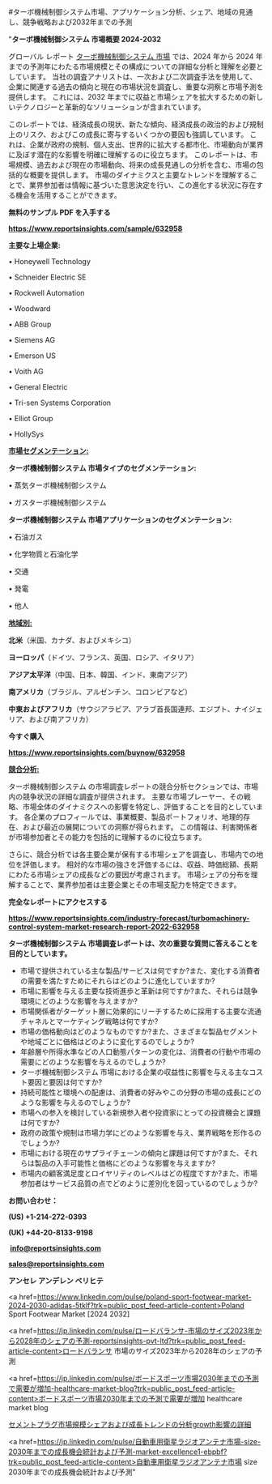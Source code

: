 #ターボ機械制御システム市場、アプリケーション分析、シェア、地域の見通し、競争戦略および2032年までの予測

"<strong>ターボ機械制御システム 市場概要 2024-2032</strong>

グローバル レポート <a href=https://www.reportsinsights.com/sample/632958>ターボ機械制御システム 市場</a> では、2024 年から 2024 年までの予測年にわたる市場規模とその構成についての詳細な分析と理解を必要としています。 当社の調査アナリストは、一次および二次調査手法を使用して、企業に関連する過去の傾向と現在の市場状況を調査し、重要な洞察と市場予測を提供します。 これには、2032 年までに収益と市場シェアを拡大​​するための新しいテクノロジーと革新的なソリューションが含まれています。

このレポートでは、経済成長の現状、新たな傾向、経済成長の政治的および規制上のリスク、およびこの成長に寄与するいくつかの要因も強調しています。 これは、企業が政府の規制、個人支出、世界的に拡大する都市化、市場動向が業界に及ぼす潜在的な影響を明確に理解するのに役立ちます。 このレポートは、市場規模、過去および現在の市場動向、将来の成長見通しの分析を含む、市場の包括的な概要を提供します。 市場のダイナミクスと主要なトレンドを理解することで、業界参加者は情報に基づいた意思決定を行い、この進化する状況に存在する機会を活用することができます。

<strong><b>無料のサンプル PDF を入手する</b></strong>

<a href=https://www.reportsinsights.com/sample/632958><strong><u>https://www.reportsinsights.com/sample/632958</u></strong></a>

<strong>主要な上場企業:</strong>

• Honeywell Technology

• Schneider Electric SE

• Rockwell Automation

• Woodward

• ABB Group

• Siemens AG

• Emerson US

• Voith AG

• General Electric

• Tri-sen Systems Corporation

• Elliot Group

• HollySys

<strong><u>市場セグメンテーション</u></strong><strong><u>:</u></strong>

<strong>ターボ機械制御システム 市場タイプのセグメンテーション:</strong>

• 蒸気ターボ機械制御システム

• ガスターボ機械制御システム

<strong>ターボ機械制御システム 市場アプリケーションのセグメンテーション:</strong>

• 石油ガス

• 化学物質と石油化学

• 交通

• 発電

• 他人

<strong><u>地域別</u></strong><strong><u>:</u></strong>

<strong>北米</strong>（米国、カナダ、およびメキシコ）

<strong>ヨーロッパ</strong>（ドイツ、フランス、英国、ロシア、イタリア）

<strong>アジア太平洋</strong>（中国、日本、韓国、インド、東南アジア）

<strong>南アメリカ</strong>（ブラジル、アルゼンチン、コロンビアなど）

<strong>中東およびアフリカ</strong>（サウジアラビア、アラブ首長国連邦、エジプト、ナイジェリア、および南アフリカ）

<strong>今すぐ購入</strong>

<a href=https://www.reportsinsights.com/buynow/632958><strong><u>https://www.reportsinsights.com/buynow/632958</u></strong></a>

<strong><u>競合分析:</u></strong>

ターボ機械制御システム の市場調査レポートの競合分析セクションでは、市場内の競争状況の詳細な調査が提供されます。 主要な市場プレーヤー、その戦略、市場全体のダイナミクスへの影響を特定し、評価することを目的としています。 各企業のプロフィールでは、事業概要、製品ポートフォリオ、地理的存在、および最近の展開についての洞察が得られます。 この情報は、利害関係者が市場参加者とその能力を包括的に理解するのに役立ちます。

さらに、競合分析では各主要企業が保有する市場シェアを調査し、市場内での地位を評価します。 相対的な市場の強さを評価するには、収益、時価総額、長期にわたる市場シェアの成長などの要因が考慮されます。 市場シェアの分布を理解することで、業界参加者は主要企業とその市場支配力を特定できます。

<strong>完全なレポートにアクセスする</strong>

<a href=https://www.reportsinsights.com/industry-forecast/turbomachinery-control-system-market-research-report-2022-632958><strong><u><b>https://www.reportsinsights.com/industry-forecast/turbomachinery-control-system-market-research-report-2022-632958</b></u></strong></a>

<strong><b>ターボ機械制御システム 市場調査レポートは、次の重要な質問に答えることを目的としています。</b></strong>
<ul>
  <li>市場で提供されている主な製品/サービスは何ですか?また、変化する消費者の需要を満たすためにそれらはどのように進化していますか?</li>
  <li>市場に影響を与える主要な技術進歩と革新は何ですか?また、それらは競争環境にどのような影響を与えますか?</li>
  <li>市場関係者がターゲット層に効果的にリーチするために採用する主要な流通チャネルとマーケティング戦略は何ですか?</li>
  <li>市場の価格動向はどのようなものですか?また、さまざまな製品セグメントや地域ごとに価格はどのように変化するのでしょうか?</li>
  <li>年齢層や所得水準などの人口動態パターンの変化は、消費者の行動や市場の需要にどのような影響を与えるのでしょうか?</li>
  <li>ターボ機械制御システム 市場における企業の収益性に影響を与える主なコスト要因と要因は何ですか?</li>
  <li>持続可能性と環境への配慮は、消費者の好みやこの分野の市場の成長にどのような影響を与えるのでしょうか?</li>
  <li>市場への参入を検討している新規参入者や投資家にとっての投資機会と課題は何ですか?</li>
  <li>政府の政策や規制は市場力学にどのような影響を与え、業界戦略を形作るのでしょうか?</li>
  <li>市場における現在のサプライチェーンの傾向と課題は何ですか?また、それらは製品の入手可能性と価格にどのような影響を与えますか?</li>
  <li>市場内の顧客満足度とロイヤリティのレベルはどの程度ですか?また、市場参加者はサービス品質の点でどのように差別化を図っているのでしょうか?</li>
</ul>
<strong>お問い合わせ：</strong>

<strong>(US) +1-214-272-0393</strong>

<strong>(UK) +44-20-8133-9198</strong>

<strong> </strong><a href=info@reportsinsights.com><strong><u>info@reportsinsights.com</u></strong></a>

<a href=sales@reportsinsights.com><strong><u>sales@reportsinsights.com</u></strong></a>

<strong>アンセレ アンデレン ベリヒテ</strong>

<a href=https://www.linkedin.com/pulse/poland-sport-footwear-market-2024-2030-adidas-5tklf?trk=public_post_feed-article-content>Poland Sport Footwear Market [2024 2032]</a>

<a href=https://jp.linkedin.com/pulse/ロードバランサ-市場のサイズ2023年から2028年のシェアの予測-reportsinsights-pvt-ltd?trk=public_post_feed-article-content>ロードバランサ 市場のサイズ2023年から2028年のシェアの予測</a>

<a href=https://jp.linkedin.com/pulse/ボードスポーツ市場2030年までの予測で需要が増加-healthcare-market-blog?trk=public_post_feed-article-content>ボードスポーツ市場2030年までの予測で需要が増加 healthcare market blog</a>

<a href=https://www.linkedin.com/pulse/セメントプラグ市場規模シェアおよび成長トレンドの分析growth影響の詳細-reportsinsights-pvt-ltd-jq32f/>セメントプラグ市場規模シェアおよび成長トレンドの分析growth影響の詳細</a>

<a href=https://jp.linkedin.com/pulse/自動車用衛星ラジオアンテナ市場-size-2030年までの成長機会統計および予測-market-excellence1-ebpbf?trk=public_post_feed-article-content>自動車用衛星ラジオアンテナ市場 size 2030年までの成長機会統計および予測</a>"
